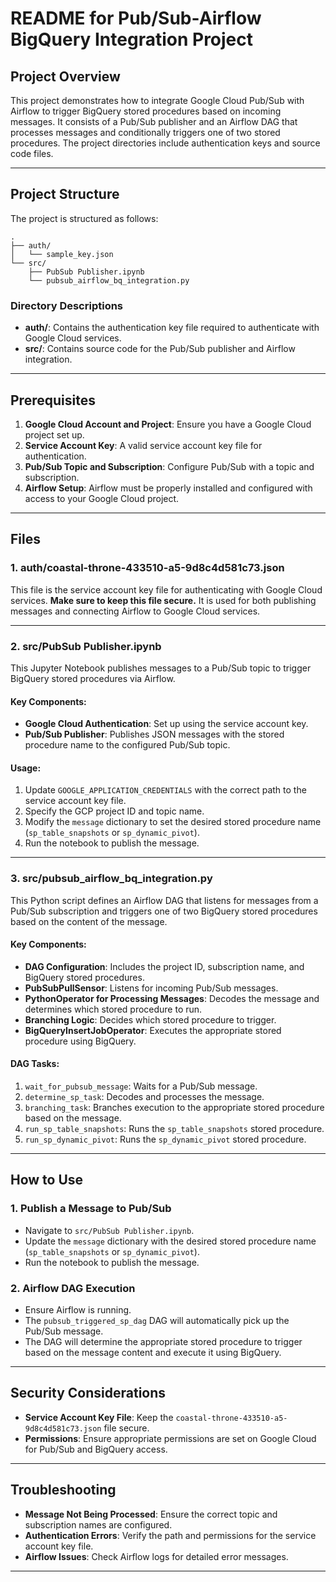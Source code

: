 # README for Pub/Sub-Airflow BigQuery Integration Project

## Project Overview

This project demonstrates how to integrate Google Cloud Pub/Sub with Airflow to trigger BigQuery stored procedures based on incoming messages. It consists of a Pub/Sub publisher and an Airflow DAG that processes messages and conditionally triggers one of two stored procedures. The project directories include authentication keys and source code files.

---

## Project Structure

The project is structured as follows:
```
.
├── auth/
│   └── sample_key.json
└── src/
    ├── PubSub Publisher.ipynb
    └── pubsub_airflow_bq_integration.py
```

### Directory Descriptions

- **auth/**: Contains the authentication key file required to authenticate with Google Cloud services.
- **src/**: Contains source code for the Pub/Sub publisher and Airflow integration.

---

## Prerequisites

1. **Google Cloud Account and Project**: Ensure you have a Google Cloud project set up.
2. **Service Account Key**: A valid service account key file for authentication.
3. **Pub/Sub Topic and Subscription**: Configure Pub/Sub with a topic and subscription.
4. **Airflow Setup**: Airflow must be properly installed and configured with access to your Google Cloud project.

---

## Files

### 1. **auth/coastal-throne-433510-a5-9d8c4d581c73.json**

This file is the service account key file for authenticating with Google Cloud services. **Make sure to keep this file secure.** It is used for both publishing messages and connecting Airflow to Google Cloud services.

---

### 2. **src/PubSub Publisher.ipynb**

This Jupyter Notebook publishes messages to a Pub/Sub topic to trigger BigQuery stored procedures via Airflow.

#### Key Components:
- **Google Cloud Authentication**: Set up using the service account key.
- **Pub/Sub Publisher**: Publishes JSON messages with the stored procedure name to the configured Pub/Sub topic.
  
#### Usage:
1. Update `GOOGLE_APPLICATION_CREDENTIALS` with the correct path to the service account key file.
2. Specify the GCP project ID and topic name.
3. Modify the `message` dictionary to set the desired stored procedure name (`sp_table_snapshots` or `sp_dynamic_pivot`).
4. Run the notebook to publish the message.

---

### 3. **src/pubsub_airflow_bq_integration.py**

This Python script defines an Airflow DAG that listens for messages from a Pub/Sub subscription and triggers one of two BigQuery stored procedures based on the content of the message.

#### Key Components:
- **DAG Configuration**: Includes the project ID, subscription name, and BigQuery stored procedures.
- **PubSubPullSensor**: Listens for incoming Pub/Sub messages.
- **PythonOperator for Processing Messages**: Decodes the message and determines which stored procedure to run.
- **Branching Logic**: Decides which stored procedure to trigger.
- **BigQueryInsertJobOperator**: Executes the appropriate stored procedure using BigQuery.

#### DAG Tasks:
1. `wait_for_pubsub_message`: Waits for a Pub/Sub message.
2. `determine_sp_task`: Decodes and processes the message.
3. `branching_task`: Branches execution to the appropriate stored procedure based on the message.
4. `run_sp_table_snapshots`: Runs the `sp_table_snapshots` stored procedure.
5. `run_sp_dynamic_pivot`: Runs the `sp_dynamic_pivot` stored procedure.

---

## How to Use

### 1. Publish a Message to Pub/Sub

- Navigate to `src/PubSub Publisher.ipynb`.
- Update the `message` dictionary with the desired stored procedure name (`sp_table_snapshots` or `sp_dynamic_pivot`).
- Run the notebook to publish the message.

### 2. Airflow DAG Execution

- Ensure Airflow is running.
- The `pubsub_triggered_sp_dag` DAG will automatically pick up the Pub/Sub message.
- The DAG will determine the appropriate stored procedure to trigger based on the message content and execute it using BigQuery.

---

## Security Considerations

- **Service Account Key File**: Keep the `coastal-throne-433510-a5-9d8c4d581c73.json` file secure.
- **Permissions**: Ensure appropriate permissions are set on Google Cloud for Pub/Sub and BigQuery access.

---

## Troubleshooting

- **Message Not Being Processed**: Ensure the correct topic and subscription names are configured.
- **Authentication Errors**: Verify the path and permissions for the service account key file.
- **Airflow Issues**: Check Airflow logs for detailed error messages.

---
